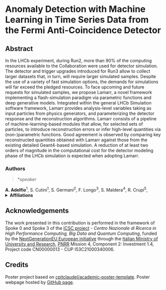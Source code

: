 # Anomaly Detection with Machine Learning in Time Series Data from the Fermi Anti-Coincidence Detector

<!--
in [*European AI for Fundamental Physics Conference 2024*](https://www.aanmelder.nl/eucaifcon24) (EuCAIFCon24)

[![](https://img.shields.io/badge/indico-event-black?style=flat&logoColor=white)](https://indico.nikhef.nl/event/4875)
[![](https://img.shields.io/badge/indico-contribution-c48e48?style=flat&logoColor=white)](https://indico.nikhef.nl/event/4875/contributions/20381)
[![](https://img.shields.io/badge/HTML-poster-E34F26?style=flat&logo=HTML5&logoColor=white)](https://lamarrsim.github.io/poster-eucaifcon24-lamarr/poster.html)
[![](https://img.shields.io/badge/PDF-poster-EC1C24?style=flat&logo=Adobe%20Acrobat%20Reader&logoColor=white)](https://indico.nikhef.nl/event/4875/contributions/20381/attachments/8148/11608/lamarr_poster_eucaifcon24.pdf)
[![](https://img.shields.io/badge/arXiv-2303.11428-B31B1B?style=flat&logoColor=white)](https://arxiv.org/abs/2303.11428)
[![](https://img.shields.io/badge/J%20Phys:%20Conf%20Ser-(1525)012097-236fb5?style=flat&logoColor=white)](https://dx.doi.org/10.1088/1742-6596/1525/1/012097)
[![](https://img.shields.io/badge/PoS-(CompTools2021)034-78a434?style=flat&logoColor=white)](https://pos.sissa.it/409/034)
-->

## Abstract

In the LHCb experiment, during Run2, more than 90% of the computing resources available to the Collaboration were used for detector simulation. The detector and trigger upgrades introduced for Run3 allow to collect larger datasets that, in turn, will require larger simulated samples. Despite the use of a variety of fast simulation options, the demands for simulations will far exceed the pledged resources.
To face upcoming and future requests for simulated samples, we propose Lamarr, a novel framework implementing a flash-simulation paradigm via parametric functions and deep generative models.
Integrated within the general LHCb Simulation software framework, Lamarr provides analysis-level variables taking as input particles from physics generators, and parameterizing the detector response and the reconstruction algorithms. Lamarr consists of a pipeline of machine-learning-based modules that allow, for selected sets of particles, to introduce reconstruction errors or infer high-level quantities via (non-)parametric functions.
Good agreement is observed by comparing key reconstructed quantities obtained with Lamarr against those from the existing detailed Geant4-based simulation. A reduction of at least two orders of magnitude in the computational cost for the detector modeling phase of the LHCb simulation is expected when adopting Lamarr.

### Authors

> *_speaker_

  <span class="medium">
    <a property="author"><strong>A. Adelfio</strong><sup>1</sup></a>,
    <a property="author">S. Cutini<sup>1</sup></a>,
    <a property="author">S. Germani<sup>2</sup></a>,
    <a property="author">F. Longo<sup>3</sup></a>,
    <a property="author">S. Maldera<sup>4</sup></a>,
    <a property="author">R. Crupi<sup>5</sup></a>,
  </span>

<details>
  <summary><b>Affiliations</b></summary>
  <span class="normal">
    <sup>1</sup><a property="sourceOrganization">INFN-Perugia</a>,
    <sup>2</sup><a property="sourceOrganization">University of Perugia</a>,
    <sup>3</sup><a property="sourceOrganization">INFN-Trieste</a>,
    <sup>4</sup><a property="sourceOrganization">INFN-Torino</a>,
    <sup>5</sup><a property="sourceOrganization">University of Udine</a>,
    {# <sup>a</sup><a property="sourceOrganization">Istituto Nazionale di Fisica Nucleare (INFN), CNAF, Italy</a> #}
  </span>
</details>

## Acknowledgements

The work presented in this contribution is performed in the framework of Spoke 0 and Spoke 3 of the [ICSC project](https://www.supercomputing-icsc.it/en) - _Centro Nazionale di Ricerca in High Performance Computing, Big Data and Quantum Computing_, funded by the [NextGenerationEU European initiative](https://next-generation-eu.europa.eu) through the [Italian Ministry of University and Research](https://www.mur.gov.it), [PNRR](https://www.italiadomani.gov.it) Mission 4, Component 2: Investment 1.4, Project code CN00000013 - CUP I53C21000340006.

## Credits

Poster project based on [cpitclaudel/academic-poster-template](https://github.com/cpitclaudel/academic-poster-template). Poster webpage hosted by [GitHub page](https://pages.github.com).
